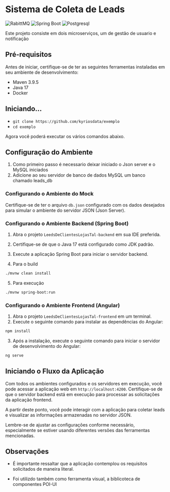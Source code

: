 # Sistema de Coleta de Leads

<p align="left">
  <img alt="RabittMQ" src="https://img.shields.io/badge/rabbitmq-%23FF6600.svg?&style=for-the-badge&logo=rabbitmq&logoColor=white" />
  <img alt="Spring Boot" src="https://img.shields.io/badge/Spring_Boot-brightgreen?logo=spring&style=flat-square" />
  <img alt="Postgresql" src="https://img.shields.io/badge/PostgreSQL-316192?style=for-the-badge&logo=postgresql&logoColor=white" />
</p>

Este projeto consiste em dois microserviços, um de gestão de usuario e notificação
## Pré-requisitos

Antes de iniciar, certifique-se de ter as seguintes ferramentas instaladas em seu ambiente de desenvolvimento:

- Maven 3.9.5
- Java 17
- Docker

## Iniciando...

- `git clone https://github.com/kyriosdata/exemplo`
- `cd exemplo`

Agora você poderá executar os vários comandos abaixo.

## Configuração do Ambiente

1. Como primeiro passo é necessario deixar iniciado o Json server e o MySQL iniciados
2. Adicione ao seu servidor de banco de dados MySQL um banco chamado leads_db

### Configurando o Ambiente do Mock

Certifique-se de ter o arquivo `db.json` configurado com os dados desejados para simular o ambiente do servidor JSON (Json Server).

### Configurando o Ambiente Backend (Spring Boot)

1. Abra o projeto `LeedsDeClientesLojasTal-backend` em sua IDE preferida.
2. Certifique-se de que o Java 17 está configurado como JDK padrão.
3. Execute a aplicação Spring Boot para iniciar o servidor backend.

4. Para o build
```bash
./mvnw clean install
```

5. Para execução
```bash
./mvnw spring-boot:run
```

### Configurando o Ambiente Frontend (Angular)

1. Abra o projeto `LeedsDeClientesLojasTal-frontend` em um terminal.
2. Execute o seguinte comando para instalar as dependências do Angular:

```bash
npm install
```

3. Após a instalação, execute o seguinte comando para iniciar o servidor de desenvolvimento do Angular:

```bash
ng serve
```

## Iniciando o Fluxo da Aplicação

Com todos os ambientes configurados e os servidores em execução, você pode acessar a aplicação web em `http://localhost:4200`. Certifique-se de que o servidor backend está em execução para processar as solicitações da aplicação frontend.

A partir deste ponto, você pode interagir com a aplicação para coletar leads e visualizar as informações armazenadas no servidor JSON.

Lembre-se de ajustar as configurações conforme necessário, especialmente se estiver usando diferentes versões das ferramentas mencionadas.

## Observações

- É importante ressaltar que a aplicação contemplou os requisitos solicitados de maneira literal.

- Foi utilizdo também como ferramenta visual, a biblicoteca de componentes POI-UI